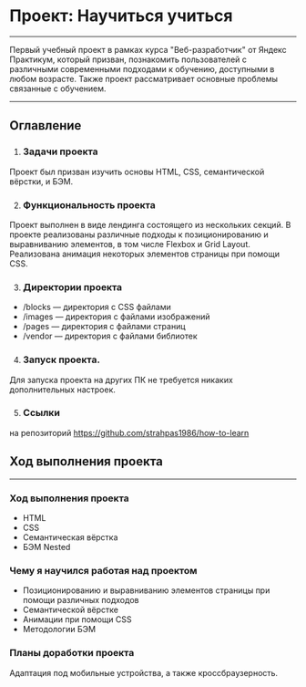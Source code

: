 # Проект: Научиться учиться
___
Первый учебный проект в рамках курса "Веб-разработчик" от Яндекс Практикум, который призван, познакомить пользователей с различными современными подходами к обучению, доступными в любом возрасте. Также проект рассматривает основные проблемы связанные с обучением.
___
## Оглавление
1. ### Задачи проекта
Проект был призван изучить основы HTML, CSS, семантической вёрстки, и БЭМ.

2. ### Функциональность проекта
Проект выполнен в виде лендинга состоящего из нескольких секций. В проекте реализованы различные подходы к позиционированию и выравниванию элементов, в том числе Flexbox и Grid Layout. Реализована анимация некоторых элементов страницы при помощи CSS.

3. ### Директории проекта
+ /blocks — директория с CSS файлами
+ /images — директория с файлами изображений
+ /pages — директория с файлами страниц
+ /vendor — директория с файлами библиотек

4. ### Запуск проекта.
Для запуска проекта на других ПК не требуется никаких дополнительных настроек.

5. ### Ссылки
на репозиторий https://github.com/strahpas1986/how-to-learn

## Ход выполнения проекта
___
### Ход выполнения проекта
* HTML
* CSS
* Семантическая вёрстка
* БЭМ Nested

### Чему я научился работая над проектом
* Позиционированию и выравниванию элементов страницы при помощи различных подходов
* Семантической вёрстке
* Анимации при помощи CSS
* Методологии БЭМ

### Планы доработки проекта

Адаптация под мобильные устройства, а также кроссбраузерность.


